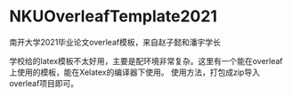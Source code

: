 # NKUOverleafTemplate2021
南开大学2021毕业论文overleaf模板，来自赵子懿和潘宇学长

学校给的latex模板不太好用，主要是配环境非常复杂。这里有一个能在overleaf上使用的模板，能在Xelatex的编译器下使用。
使用方法，打包成zip导入overleaf项目即可。
